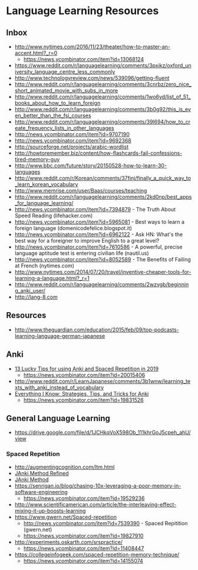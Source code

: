 # Language Learning Resources

## Inbox

+ http://www.nytimes.com/2016/11/23/theater/how-to-master-an-accent.html?_r=0
   - https://news.ycombinator.com/item?id=13068124
+ https://www.reddit.com/r/languagelearning/comments/3pxikz/oxford_university_language_centre_less_commonly
+ http://www.technologyreview.com/news/539096/getting-fluent
+ http://www.reddit.com/r/languagelearning/comments/3cnrbz/zero_nice_short_animated_movie_with_subs_in_more
+ http://www.reddit.com/r/languagelearning/comments/1wo6yd/list_of_51_books_about_how_to_learn_foreign
+ http://www.reddit.com/r/languagelearning/comments/3b0g92/this_is_even_better_than_the_fsi_courses
+ http://www.reddit.com/r/languagelearning/comments/39l694/how_to_create_frequency_lists_in_other_languages
+ http://news.ycombinator.com/item?id=9707190
+ http://news.ycombinator.com/item?id=9692368
+ http://sourceforge.net/projects/arabic-wordlist
+ http://howtoremember.biz/content/how-flashcards-fail-confessions-tired-memory-guy
+ http://www.bbc.com/future/story/20150528-how-to-learn-30-languages
+ http://www.reddit.com/r/Korean/comments/37finj/finally_a_quick_way_to_learn_korean_vocabulary
+ http://www.memrise.com/user/Baas/courses/teaching
+ http://www.reddit.com/r/languagelearning/comments/2kd0np/best_apps_for_language_learning/
+ http://news.ycombinator.com/item?id=7394879 - The Truth About Speed Reading (lifehacker.com)
+ http://news.ycombinator.com/item?id=5965081 - Best ways to learn a foreign language (domenicodefelice.blogspot.it)
+ http://news.ycombinator.com/item?id=6962122 - Ask HN: What's the best way for a foreigner to improve English to a great level?
+ http://news.ycombinator.com/item?id=7610586 - A powerful, precise language aptitude test is entering civilian life (nautil.us)
+ http://news.ycombinator.com/item?id=8052589 - The Benefits of Failing at French (nytimes.com)
+ http://www.nytimes.com/2014/07/20/travel/inventive-cheaper-tools-for-learning-a-language.html?_r=1
+ http://www.reddit.com/r/languagelearning/comments/2wzvgb/beginning_anki_user/
+ http://lang-8.com

## Resources

- http://www.theguardian.com/education/2015/feb/09/top-podcasts-learning-language-german-japanese

## Anki

- [13 Lucky Tips for using Anki and Spaced Repetition in 2019](https://getpolarized.io/2019/05/25/13-lucky-tips-for-using-anki-and-spaced-repetition-2019.html)
   - https://news.ycombinator.com/item?id=20015406
- http://www.reddit.com/r/LearnJapanese/comments/3b1wnw/learning_texts_with_anki_instead_of_vocabulary
- [Everything I Know: Strategies, Tips, and Tricks for Anki](https://senrigan.io/blog/everything-i-know-strategies-tips-and-tricks-for-spaced-repetition-anki)
    - https://news.ycombinator.com/item?id=19831526

## General Language Learning

- https://drive.google.com/file/d/1JCHkqVoX598Ob_111khrGoJ5cpeh_ahU/view

### Spaced Repetition

- http://augmentingcognition.com/ltm.html
- [JAnki Method Refined](https://www.jackkinsella.ie/articles/janki-method-refined)
- [JAnki Method](http://www.jackkinsella.ie/articles/janki-method)
- https://senrigan.io/blog/chasing-10x-leveraging-a-poor-memory-in-software-engineering
    - https://news.ycombinator.com/item?id=19529236
- http://www.scientificamerican.com/article/the-interleaving-effect-mixing-it-up-boosts-learning
- https://www.gwern.net/Spaced-repetition
   - http://news.ycombinator.com/item?id=7539390 - Spaced Repitition (gwern.net)
   - https://news.ycombinator.com/item?id=19827910
- http://experiments.oskarth.com/srspractice/
   - https://news.ycombinator.com/item?id=11408447
- https://collegeinfogeek.com/spaced-repetition-memory-technique/
   - https://news.ycombinator.com/item?id=14155074
